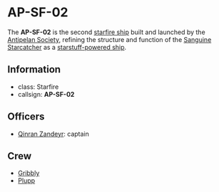# AP-SF-02

The **AP-SF-02** is the second [starfire ship](../../../technology/starstuff-ships/starfire-ship.md) built and launched by the [Antipelan Society](../antipelan-society.md), refining the structure and function of the [Sanguine Starcatcher](sanguine-starcatcher.md) as a [starstuff-powered ship](../../../technology/starstuff-ships/starstuff-ships.md).

## Information

- class: Starfire
- callsign: **AP-SF-02**

## Officers

- [Qinran Zandeyr](../members/qinran-zandeyr.md): captain

## Crew

- [Gribbly](../members/gribbly.md)
- [Plupp](../members/plupp.md)
